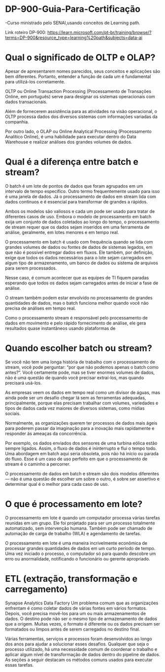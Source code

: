# DP-900-Guia-Para-Certificação
-Curso ministrado pelo SENAI,usando conceitos de Learning path.

Link roteiro DP-900: https://learn.microsoft.com/pt-br/training/browse/?terms=DP-900&resource_type=learning%20path&subjects=data-ai


# Qual o significado de OLTP e OLAP?
Apesar de apresentarem nomes parecidos, seus conceitos e aplicações são bem diferentes. Portanto, entender a função de cada um é fundamental para utilizá-los corretamente.

OLTP ou Online Transaction Processing (Processamento de Transações Online, em português) serve para designar os sistemas operacionais com dados transacionais. 

Além de fornecerem assistência para as atividades na visão operacional, o OLTP processa dados dos diversos sistemas com informações variadas da companhia.

Por outro lado, o OLAP ou Online Analytical Processing (Processamento Analítico Online), é uma habilidade para executar dentro do Data Warehouse e realizar análises dos grandes volumes de dados. 

# Qual é a diferença entre batch e stream?
O batch é um lote de pontos de dados que foram agrupados em um intervalo de tempo específico. Outro termo frequentemente usado para isso é uma janela de dados. Já o processamento de dados em stream lida com dados contínuos e é essencial para transformar de grandes a rápidos.

Ambos os modelos são valiosos e cada um pode ser usado para tratar de diferentes casos de uso. Embora o modelo de processamento em batch exija um conjunto de dados coletados ao longo do tempo, o processamento de stream requer que os dados sejam inseridos em uma ferramenta de análise, geralmente, em lotes menores e em tempo real.

O processamento em batch é usado com frequência quando se lida com grandes volumes de dados ou fontes de dados de sistemas legados, em que não é possível entregar dados em fluxos. Ele também, por definição, exige que todos os dados necessários para o lote sejam carregados em algum tipo de armazenamento, um banco de dados ou sistema de arquivos para serem processados.

Nesse caso, é comum acontecer que as equipes de TI fiquem paradas esperando que todos os dados sejam carregados antes de iniciar a fase de análise.

O stream também podem estar envolvido no processamento de grandes quantidades de dados, mas o batch funciona melhor quando você não precisa de análises em tempo real.

Como o processamento stream é responsável pelo processamento de dados em movimento e pelo rápido fornecimento de análise, ele gera resultados quase instantâneos usando plataformas de

# Quando escolher batch ou stream?
Se você não tem uma longa história de trabalho com o processamento de stream, você pode perguntar: “por que não podemos apenas o batch como antes?”. Você certamente pode, mas se tiver enormes volumes de dados, não é uma questão de quando você precisar extraí-los, mas quando precisará usá-los.

As empresas veem os dados em tempo real como um divisor de águas, mas ainda pode ser um desafio chegar lá sem as ferramentas adequadas, principalmente, porque elas precisam trabalhar com volumes, variedades e tipos de dados cada vez maiores de diversos sistemas, como mídias sociais.

Normalmente, as organizações querem ter processos de dados mais ágeis para poderem passar da imaginação para a inovação mais rapidamente e responder às ameaças da concorrência.

Por exemplo, os dados enviados dos sensores de uma turbina eólica estão sempre ligados. Assim, o fluxo de dados é ininterrupto e flui o tempo todo. Uma abordagem em batch aqui seria obsoleta, pois não há início ou parada do fluxo. Esse é um caso de uso perfeito em que o processamento de stream é o caminho a percorrer.

O processamento de dados em batch e stream são dois modelos diferentes — não é uma questão de escolher um sobre o outro, é sobre ser assertivo e determinar qual é o melhor para cada caso de uso.


# O que é processamento em lote?
O processamento em lote é quando um computador processa várias tarefas reunidas em um grupo. Ele foi projetado para ser um processo totalmente automatizado, sem intervenção humana. Também pode ser chamado de automação de carga de trabalho (WLA) e agendamento de tarefas.

O processamento em lote é uma maneira incrivelmente econômica de processar grandes quantidades de dados em um curto período de tempo. Uma vez iniciado o processo, o computador só para quando descobre um erro ou anormalidade, notificando o funcionário ou gerente apropriado.


# ETL (extração, transformação e carregamento)
Synapse Analytics
Data Factory
Um problema comum que as organizações enfrentam é como coletar dados de várias fontes em vários formatos. Depois, você precisa movê-los para um ou mais armazenamentos de dados. O destino pode não ser o mesmo tipo de armazenamento de dados que a origem. Muitas vezes, o formato é diferente ou os dados precisam ser formatados ou limpos antes de serem carregados no destino final.

Várias ferramentas, serviços e processos foram desenvolvidos ao longo dos anos para ajudar a solucionar esses desafios. Qualquer que seja o processo utilizado, há uma necessidade comum de coordenar o trabalho e aplicar algum nível de transformação de dados dentro do pipeline de dados. As seções a seguir destacam os métodos comuns usados para executar essas tarefas.
